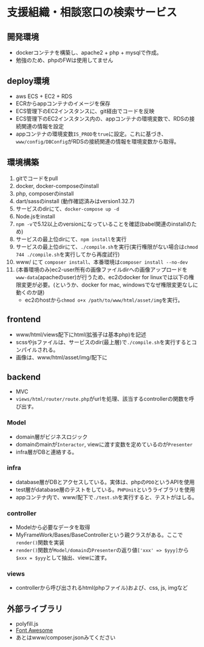 # 支援組織・相談窓口の検索サービス

## 開発環境
- dockerコンテナを構築し、apache2 + php + mysqlで作成。
- 勉強のため、phpのFWは使用してません

## deploy環境
- aws ECS + EC2 + RDS
- ECRからappコンテナのイメージを保存
- ECS管理下のEC2インスタンスに、git経由でコードを反映
- ECS管理下のEC2インスタンス内の、appコンテナの環境変数で、RDSの接続関連の情報を設定
- appコンテナの環境変数```IS_PROD```を```true```に設定。これに基づき、```www/config/DBConfig```がRDSの接続関連の情報を環境変数から取得。


## 環境構築
1. gitでコードをpull
1. docker, docker-composeのinstall
1. php, composerのinstall
1. dart/sassのinstall (動作確認済みはversion1.32.7)
1. サービスのdirにて、```docker-compose up -d```
1. Node.jsをinstall
1. ```npm -v```で5.12以上のversionになっていることを確認(babel関連のinstallのため)
1. サービスの最上位dirにて、```npm install```を実行
1. サービスの最上位dirにて、```./compile.sh```を実行(実行権限がない場合は```chmod 744 ./compile.sh```を実行してから再度試行)
1. www/ にて ```composer install```、本番環境は```composer install --no-dev```
1. (本番環境のみ)ec2-user所有の画像ファイルdirへの画像アップロードを```www-data```(apacheのuser)が行うため、ec2のdocker for linuxでは以下の権限変更が必要。(というか、docker for mac, windowsでなぜ権限変更なしに動くのか謎)
    - ec2のhostから```chmod o+x /path/to/www/html/asset/img```を実行。


## frontend
- www/html/views配下にhtml(拡張子は基本php)を記述
- scssやjsファイルは、サービスのdir(最上層)で```./compile.sh```を実行するとコンパイルされる。
- 画像は、www/html/asset/img/配下に


## backend
- MVC
- ```views/html/router/route.php```がurlを処理、該当するcontrollerの関数を呼び出す。

### Model
- domain層がビジネスロジック
- domainのmainが```Interactor```, viewに渡す変数を定めているのが```Presenter```
- infra層がDBと連絡する。

### infra
- database層がDBとアクセスしている。実体は、phpの```PDO```というAPIを使用
- test層がdatabase層のテストをしている。```PHPUnit```というライブラリを使用
- appコンテナ内で、www/配下で```./test.sh```を実行すると、テストがはしる。

### controller
- Modelから必要なデータを取得
- MyFrameWork/Bases/BaseControllerという親クラスがある。ここで```render()```関数を実装
- ```render()```関数が```Model/domain```の```Presenter```の返り値```['xxx' => $yyy]```から```$xxx = $yyy```として抽出、viewに渡す。

### views
- controllerから呼び出されるhtml(phpファイル)および、css, js, imgなど

## 外部ライブラリ
- polyfill.js
- [Font Awesome](https://fontawesome.com/)
- あとはwww/composer.jsonみてください



